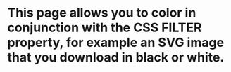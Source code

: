 # This page allows you to color in conjunction with the CSS FILTER property, for example an SVG image that you download in black or white.